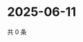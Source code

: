 # 2025-06-11

共 0 条

<!-- BEGIN ZHIHUVIDEO -->
<!-- 最后更新时间 Wed Jun 11 2025 17:13:09 GMT+0800 (China Standard Time) -->

<!-- END ZHIHUVIDEO -->
